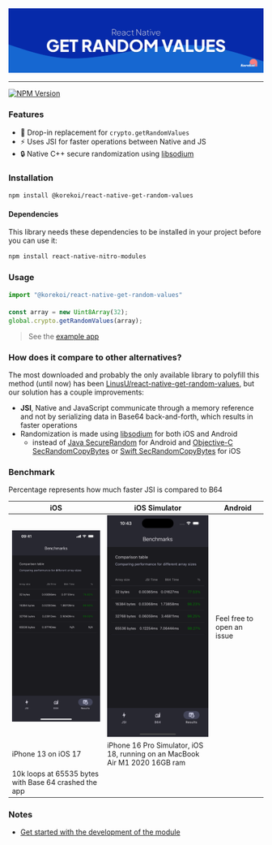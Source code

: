 <a>
  <picture>
    <img alt="@kore-koi/react-native-get-random-values" src=".github/assets/banner.svg"/>
  </picture>
</a>

---

[![NPM Version](https://img.shields.io/npm/v/@korekoi/react-native-get-random-values?color=blue&style=flat-square)](https://www.npmjs.com/package/@korekoi/react-native-get-random-values)

### Features

- 🫳 Drop-in replacement for `crypto.getRandomValues`
- ⚡ Uses JSI for faster operations  between Native and JS
- 🔒 Native C++ secure randomization using [libsodium](https://github.com/jedisct1/libsodium)

### Installation

```sh
npm install @korekoi/react-native-get-random-values
```

#### Dependencies

This library needs these dependencies to be installed in your project before you can use it:

```sh
npm install react-native-nitro-modules
```

### Usage

```typescript
import "@korekoi/react-native-get-random-values"

const array = new Uint8Array(32);
global.crypto.getRandomValues(array);
```


> See the [example app](./example/)

### How does it compare to other alternatives?

The most downloaded and probably the only available library to polyfill this method (until now) has been [LinusU/react-native-get-random-values](https://github.com/LinusU/react-native-get-random-values), but our solution has a couple improvements:

- **JSI**, Native and JavaScript communicate through a memory reference and not by serializing data in Base64 back-and-forth, which results in faster operations
- Randomization is made using [libsodium](https://github.com/jedisct1/libsodium) for both iOS and Android
  - instead of [Java SecureRandom](https://docs.oracle.com/javase/8/docs/api/java/security/SecureRandom.html) for Android and [Objective-C SecRandomCopyBytes](https://developer.apple.com/documentation/security/secrandomcopybytes(_:_:_:)?language=objc) or [Swift SecRandomCopyBytes](https://developer.apple.com/documentation/security/secrandomcopybytes(_:_:_:)) for iOS

### Benchmark

Percentage represents how much faster JSI is compared to B64

| iOS                                                                          | iOS Simulator                                                               | Android                    |
| ---------------------------------------------------------------------------- | --------------------------------------------------------------------------- | -------------------------- |
| <img alt="iPhone 13 Benchmark" src=".github/assets/iphone13_benchmark.png"/> | <img alt="Simulator Benchmark" src=".github/assets/sim_benchmark.png"/>     | Feel free to open an issue |
| iPhone 13 on iOS 17                                                          | iPhone 16 Pro Simulator, iOS 18, running on an MacBook Air M1 2020 16GB ram |                            |
| 10k loops at 65535 bytes with Base 64 crashed the app                        |                                                                             |                            |


### Notes

- [Get started with the development of the module](./docs/getting-started.md)
